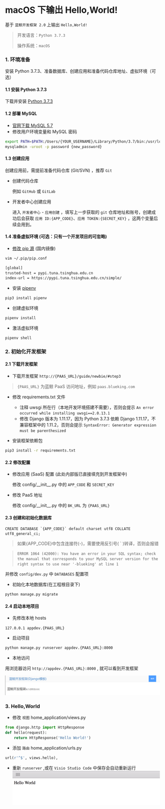 # macOS 下输出 Hello,World!


基于 `蓝鲸开发框架 2.0` 上输出 `Hello,World!`

> 开发语言：`Python 3.7.3`
>
> 操作系统：`macOS`


### 1. 环境准备 

安装 Python 3.7.3、准备数据库、创建应用和准备代码仓库地址、虚拟环境（可选）

#### 1.1 安装 Python 3.7.3

下载并安装 [Python 3.7.3](https://www.python.org/downloads/release/python-373/)

#### 1.2 部署 MySQL 

- [官网下载 MySQL 5.7](https://dev.mysql.com/downloads/mysql/5.7.html#downloads)
- 修改用户环境变量和 MySQL 密码

```bash
export PATH=$PATH:/Users/{YOUR_USERNAME}/Library/Python/3.7/bin:/usr/local/mysql/bin/
mysqladmin -uroot -p password {new_password}
```

#### 1.3 创建应用 

创建应用前，需提前准备代码仓库 (Git/SVN) ，推荐 `Git`

- 创建代码仓库

    例如 `GitHub` 或 `GitLab`

- 开发者中心创建应用

    进入 `开发者中心` - `应用创建` ，填写上一步获取的 `git` 仓库地址和账号，创建成功后会获取 `应用 ID:{APP_CODE}`、`应用 TOKEN:{SECRET_KEY}` ，这两个变量后续会用到。

#### 1.4 准备虚拟环境 (可选：只有一个开发项目的可忽略) 

- [修改 pip 源](https://pip.pypa.io/en/stable/user_guide/#config-file) (国内镜像)

```bash
vim ~/.pip/pip.conf
```

```bash
[global]
trusted-host = pypi.tuna.tsinghua.edu.cn
index-url = https://pypi.tuna.tsinghua.edu.cn/simple/
 ```

- 安装 [pipenv](https://zhuanlan.zhihu.com/p/37581807)

```bash
pip3 install pipenv
```

- 创建虚拟环境

```bash
pipenv install
```

- 激活虚拟环境

```bash
pipenv shell
```


### 2. 初始化开发框架 

#### 2.1 下载开发框架 

- 下载开发框架 `http://{PAAS_URL}/guide/newbie/#step3`

> `{PAAS_URL}` 为蓝鲸 PaaS 访问地址，例如 `paas.blueking.com`

- 修改 requirements.txt 文件
    - 注释 uwsgi 所在行（本地开发环境搭建不需要），否则会提示 `An error occurred while installing uwsgi==2.0.13.1 `
    - 修改 Django 版本为 1.11.17，因为 Python 3.7.3 依赖 Django 1.11.17，不兼容框架中的 1.11.2，否则会提示 `SyntaxError: Generator expression must be parenthesized`

- 安装框架依赖包

```bash
pip3 install -r requirements.txt
```


#### 2.2 修改配置  

- 修改应用 (SaaS) 配置 (此处内部版已直接填充到开发框架中)

    修改 config/\_\_init\_\_.py 中的 `APP_CODE` 和 `SECRET_KEY`

- 修改 PaaS 地址

    修改 config/\_\_init\_\_.py 中的 `BK_URL` 为 `{PAAS_URL}`

#### 2.3 创建和初始化数据库 

```
CREATE DATABASE `{APP_CODE}` default charset utf8 COLLATE utf8_general_ci;
```

> 如果{APP_CODE}中包含连接符(-)，需要使用反引号( ` )转译，否则会报错

> `ERROR 1064 (42000): You have an error in your SQL syntax; check the manual that corresponds to your MySQL server version for the right syntax to use near '-blueking' at line 1`


并修改 `config/dev.py` 中 `DATABASES` 配置项

- 初始化本地数据库(在工程根目录下)

```bash
python manage.py migrate
```

#### 2.4 启动本地项目 

- 先修改本地 hosts

```127.0.0.1 appdev.{PAAS_URL}```

- 启动项目

```bash
python manage.py runserver appdev.{PAAS_URL}:8000
```

- 本地访问

用浏览器访问 `http://appdev.{PAAS_URL}:8000` , 就可以看到开发框架

![开发框架首页](media/%E5%BC%80%E5%8F%91%E6%A1%86%E6%9E%B6%E9%A6%96%E9%A1%B5.png)

### 3. Hello,World 

- 修改 `视图` home_application/views.py

```python
from django.http import HttpResponse
def hello(request):
    return HttpResponse('Hello World!')
```

- 添加 `路由` home_application/urls.py

```python
url(r'^$', views.hello),
```

- 重新 `runserver` ,或在 `Visio Studio Code` 中保存会自动重新运行
![-w964](./media/15585122671345.jpg)
